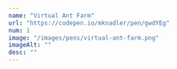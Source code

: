 ```yaml
---
name: "Virtual Ant Farm"
url: "https://codepen.io/mknadler/pen/gwdYEg"
num: 1
image: "/images/pens/virtual-ant-farm.png"
imageAlt: ""
desc: ""
---
```

